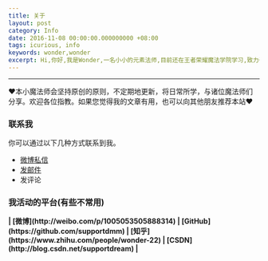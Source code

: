 ```yaml
---
title: 关于
layout: post
category: Info
date: 2016-11-08 00:00:00.000000000 +08:00
tags: icurious, info
keywords: wonder,wonder
excerpt: Hi,你好,我是Wonder,一名小小的元素法师,目前还在王者荣耀魔法学院学习,致力于基础魔法的研究和应用,努力成为一名优秀的魔导士。
---
```


******

❤本小魔法师会坚持原创的原则，不定期地更新，将日常所学，与诸位魔法师们分享。欢迎各位指教。如果您觉得我的文章有用，也可以向其他朋友推荐本站❤

### 联系我

你可以通过以下几种方式联系到我。

* [微博私信](http://weibo.com/icurious)
* [发邮件](angledmm@126.com)
* 发评论

### 我活动的平台(有些不常用)

<strong>
| [微博](http://weibo.com/p/1005053505888314)
| [GitHub](https://github.com/supportdmm)
| [知乎](https://www.zhihu.com/people/wonder-22)
| [CSDN](http://blog.csdn.net/supportdream)
| 
</strong>



